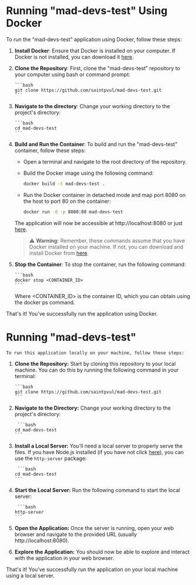 # Running "mad-devs-test" Using Docker

To run the "mad-devs-test" application using Docker, follow these steps:

1.  **Install Docker**: Ensure that Docker is installed on your computer. If Docker is not installed, you can download it [here](https://www.docker.com/get-started).

2.  **Clone the Repository**: First, clone the "mad-devs-test" repository to your computer using bash or command prompt:

        ```bash
        git clone https://github.com/saintpvul/mad-devs-test.git
        ```

3.  **Navigate to the directory**: Change your working directory to the project's directory:

        ```bash
        cd mad-devs-test
        ```

4.  **Build and Run the Container**: To build and run the "mad-devs-test" container, follow these steps:

    -   Open a terminal and navigate to the root directory of the repository.

    -   Build the Docker image using the following command:

        ```bash
        docker build -t mad-devs-test .
        ```

    -   Run the Docker container in detached mode and map port 8080 on the host to port 80 on the container:

        ```bash
        docker run -d -p 8080:80 mad-devs-test
        ```

    The application will now be accessible at http://localhost:8080 or just [here](http://localhost:8080).

    > :warning: **Warning:** Remember, these commands assume that you have Docker installed on your machine. If not, you can download and install Docker from [here](https://www.docker.com/get-started).

5.  **Stop the Container**: To stop the container, run the following command:

        ```bash
        docker stop <CONTAINER_ID>
        ```

    Where <CONTAINER_ID> is the container ID, which you can obtain using the docker ps command.

That's it! You've successfully run the application using Docker.

# Running "mad-devs-test"

    To run this application locally on your machine, follow these steps:

1.  **Clone the Repository:** Start by cloning this repository to your local machine. You can do this by running the following command in your terminal:

        ```bash
        git clone https://github.com/saintpvul/mad-devs-test.git
        ```

2.  **Navigate to the Directory:** Change your working directory to the project's directory:

         ```bash
        cd mad-devs-test
        ```

3.  **Install a Local Server:** You'll need a local server to properly serve the files. If you have Node.js installed (if you have not click [here](https://nodejs.org/en)), you can use the `http-server` package:

         ```bash
        cd mad-devs-test
        ```

4.  **Start the Local Server:** Run the following command to start the local server:

         ```bash
        http-server
        ```

5.  **Open the Application:** Once the server is running, open your web browser and navigate to the provided URL (usually http://localhost:8080).

6.  **Explore the Application:** You should now be able to explore and interact with the application in your web browser.

That's it! You've successfully run the application on your local machine using a local server.
